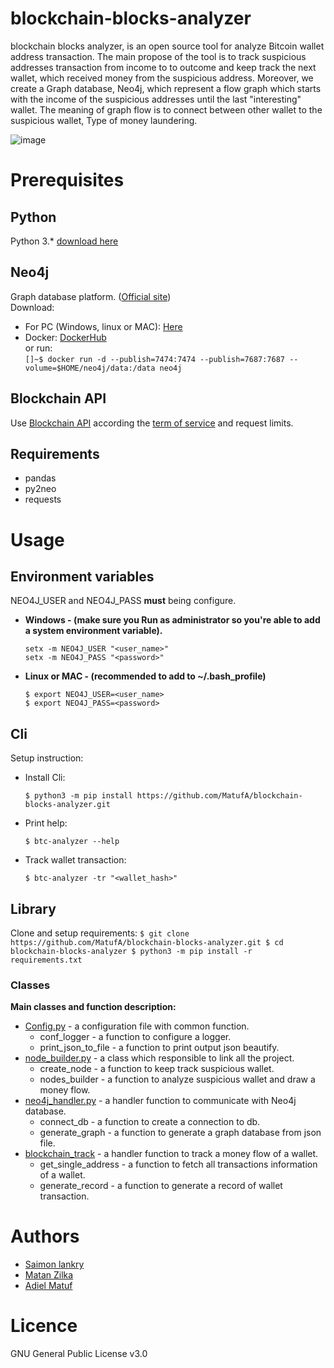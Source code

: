 # blockchain-blocks-analyzer
blockchain blocks analyzer, is an open source tool for analyze Bitcoin wallet address
 transaction. The main propose of the tool is to track suspicious addresses
 transaction from income to to outcome and keep track the next wallet, which received
 money from the suspicious address. Moreover, we create a Graph database, Neo4j, which 
 represent a flow graph which starts with the income of the suspicious addresses
  until the last "interesting" wallet. The meaning of graph flow is to connect 
  between other wallet to the suspicious wallet, Type of money laundering.

![image](https://user-images.githubusercontent.com/32271159/62113476-59670e80-b2bd-11e9-9a0e-2df8e6786ac1.png)

# Prerequisites

## Python
Python 3.* [download here](https://www.python.org/downloads/)

## Neo4j
Graph database platform. ([Official site](https://neo4j.com/))  
Download:  
* For PC (Windows, linux or MAC): [Here](https://neo4j.com/download/)  
* Docker: [DockerHub](https://hub.docker.com/_/neo4j)  
        or run:  
        ```
        []~$ docker run -d --publish=7474:7474 --publish=7687:7687 --volume=$HOME/neo4j/data:/data neo4j
        ```  
        
## Blockchain API
Use [Blockchain API](https://www.blockchain.com/api) according the
 [term of service](https://www.blockchain.com/legal/api-terms) and request limits.

## Requirements
* pandas
* py2neo
* requests

# Usage

## Environment variables
NEO4J_USER and NEO4J_PASS <b>must</b> being configure.  
* <b>Windows - (make sure you Run as administrator so you're able to add a system environment variable).</b>
    ```
    setx -m NEO4J_USER "<user_name>"
    setx -m NEO4J_PASS "<password>"
    ```
* <b>Linux or MAC - (recommended to add to ~/.bash_profile)</b>
    ```
    $ export NEO4J_USER=<user_name>
    $ export NEO4J_PASS=<password>
    ```

## Cli
Setup instruction:
* Install Cli:
    ```
    $ python3 -m pip install https://github.com/MatufA/blockchain-blocks-analyzer.git
    ```
* Print help:
    ```
    $ btc-analyzer --help
    ```
* Track wallet transaction:
    ```
    $ btc-analyzer -tr "<wallet_hash>"
    ```

## Library
Clone and setup requirements:
    ```
    $ git clone https://github.com/MatufA/blockchain-blocks-analyzer.git
    $ cd blockchain-blocks-analyzer
    $ python3 -m pip install -r requirements.txt
    ```
### Classes
<b>Main classes and function description:</b>
* [Config.py](blockchain_blocks_analyzer/Config.py) - a configuration file with common function.
    * conf_logger - a function to configure a logger.
    * print_json_to_file - a function to print output json beautify.
* [node_builder.py](blockchain_blocks_analyzer/node_builder.py) - a class which responsible to link all the project.
    * create_node - a function to keep track suspicious wallet.
    * nodes_builder - a function to analyze suspicious wallet and draw a money flow.
* [neo4j_handler.py](blockchain_blocks_analyzer/neo4j_handler.py) - a handler function to communicate with Neo4j database.
    * connect_db - a function to create a connection to db.
    * generate_graph - a function to generate a graph database from json file.
* [blockchain_track](blockchain_blocks_analyzer/blockchain_track.py) - a handler function to track a money flow of a wallet.
    * get_single_address - a function to fetch all transactions information of a wallet.
    * generate_record - a function to generate a record of wallet transaction.

# Authors
* [Saimon lankry](https://github.com/Saimon9852)
* [Matan Zilka](https://github.com/MatanZi)
* [Adiel Matuf](https://github.com/MatufA/)

# Licence
GNU General Public License v3.0
